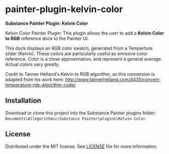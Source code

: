 # painter-plugin-kelvin-color
__Substance Painter Plugin: Kelvin Color__

Kelvin Color Painter Plugin: This plugin allows the user to add a __Kelvin Color to RGB__ reference dock to the Painter UI.

This dock displays an RGB color swatch, generated from a Temperture slider (Kelvin). These colors are particularly useful as emissive color reference. Color is a close approximation, and represent a general average. Actual colors vary greatly.

Credit to Tanner Helland's Kelvin to RGB algorithm, as this conversion is adapted from his work here: http://www.tannerhelland.com/4435/convert-temperature-rgb-algorithm-code/. 

## Installation

Download or clone this project into the Substance Painter plugins folder: ``Documents\Allegorithmic\Substance Painter\plugins\Kelvin Color``.

## License

Distributed under the MIT license. See [LICENSE](LICENSE) file for more information.
